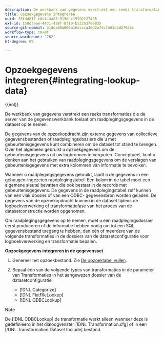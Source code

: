 ```yaml
---
description: De werkbank van gegevens verstrekt een reeks transformaties die de server van de gegevenswerkbank toelaat om raadplegingsgegevens in de dataset op te nemen.
title: Opzoekgegevens integreren
uuid: 35fd48f7-c0c4-4a83-919d-c15902f27495
exl-id: 150d3aae-4431-488f-8f19-b522637ee935
source-git-commit: b1dda69a606a16dccca30d2a74c7e63dbd27936c
workflow-type: tm+mt
source-wordcount: '262'
ht-degree: 0%

---
```


# Opzoekgegevens integreren{#integrating-lookup-data}

{{eol}}

De werkbank van gegevens verstrekt een reeks transformaties die de server van de gegevenswerkbank toelaat om raadplegingsgegevens in de dataset op te nemen.

De gegevens van de opzoekopdracht zijn externe gegevens van collectieve gegevensbestanden of raadplegingsdossiers die u met gebeurtenisgegevens kunt combineren om de dataset tot stand te brengen. Over het algemeen gebruikt u opzoekgegevens om de gebeurtenisgegevens uit uw logbronnen te vergroten. Conceptueel, kunt u denken aan het gebruiken van raadplegingsgegevens om de verslagen van gebeurtenisgegevens met extra kolommen van informatie te bevolken.

Wanneer u raadplegingsgegevens gebruikt, laadt u de gegevens in een geheugen-ingezeten raadplegingstabel. Een kolom in de tabel moet een algemene sleutel bevatten die ook bestaat in de records met gebeurtenisgegevens. De gegevens in de raadplegingstabel zelf kunnen van een vlak dossier of van een ODBC- gegevensbron worden geladen. De gegevens van de opzoekopdracht kunnen in de dataset tijdens de logboekverwerking of transformatiefase van het proces van de datasetconstructie worden opgenomen.

Om raadplegingsgegevens op te nemen, moet u een raadplegingsdossier eerst produceren of de informatie hebben nodig om tot een SQL gegevensbestand toegang te hebben, dan één of meerdere van de volgende transformaties in de dossiers van de datasetconfiguratie voor logboekverwerking en transformatie bepalen.

**Opzoekgegevens integreren in de gegevensset**

1. Genereer het opzoekbestand. Zie [De opzoektabel vullen](../../../../home/c-dataset-const-proc/c-data-trans/c-int-lookup-data/c-pop-lookup-table.md#concept-dd761338731a40e0997c33dfdabdcdf8).
1. Bepaal één van de volgende types van transformaties in de parameter van Transformaties in het aangewezen dossier van de datasetconfiguratie:

   * [!DNL Categorize]
   * [!DNL FlatFileLookup]
   * [!DNL ODBCLookup]

>[!NOTE]
>
>De [!DNL ODBCLookup] de transformatie werkt alleen wanneer deze is gedefinieerd in het dialoogvenster [!DNL Transformation.cfg] of in een [!DNL Transformation Dataset Include] bestand.
